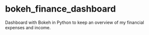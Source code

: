 # bokeh_finance_dashboard
Dashboard with Bokeh in Python to keep an overview of my financial expenses and income. 
